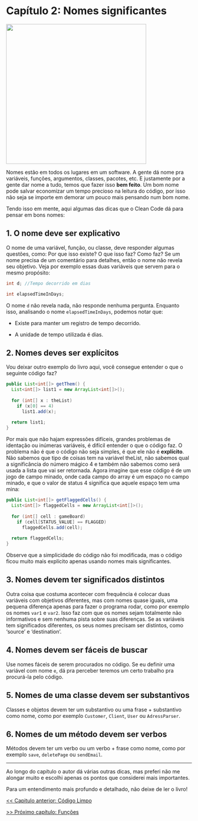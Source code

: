 # Capítulo 2: Nomes significantes
<img src="https://miro.medium.com/max/1236/1*rmH00qhA-aFVKxX2vEAGPA.jpeg" width="380">

Nomes estão em todos os lugares em um software. A gente dá nome pra variáveis, funções, argumentos, classes, pacotes, etc. E justamente por a gente dar nome a tudo, temos que fazer isso **bem feito**. Um bom nome pode salvar economizar um tempo precioso na leitura do código, por isso não seja se importe em demorar um pouco mais pensando num bom nome.

Tendo isso em mente, aqui algumas das dicas que o Clean Code dá para pensar em bons nomes:

## 1. O nome deve ser explicativo
O nome de uma variável, função, ou classe, deve responder algumas questões, como: Por que isso existe? O que isso faz? Como faz?
Se um nome precisa de um comentário para detalhes, então o nome não revela seu objetivo. Veja por exemplo essas duas variáveis que servem para o mesmo propósito:

```java
int d; //Tempo decorrido em dias

int elapsedTimeInDays;
```

O nome ```d``` não revela nada, não responde nenhuma pergunta. Enquanto isso, analisando o nome ```elapsedTimeInDays```, podemos notar que:

- Existe para manter um registro de tempo decorrido.

- A unidade de tempo utilizada é dias.

## 2. Nomes deves ser explícitos
Vou deixar outro exemplo do livro aqui, você consegue entender o que o seguinte código faz?

```java
public List<int[]> getThem() {
  List<int[]> list1 = new ArrayList<int[]>();
  
  for (int[] x : theList)
    if (x[0] == 4)
      list1.add(x);
    
  return list1;
}
```

Por mais que não hajam expressões difíceis, grandes problemas de identação ou inúmeras variáveis, é difícil entender o que o código faz. O problema não é que o código não seja simples, é que ele não é **explícito**. Não sabemos que tipo de coisas tem na variável theList, não sabemos qual a significância do número mágico 4 e também não sabemos como será usada a lista que vai ser retornada.
Agora imagine que esse código é de um jogo de campo minado, onde cada campo do array é um espaço no campo minado, e que o valor de status 4 significa que aquele espaço tem uma mina:

```java
public List<int[]> getFlaggedCells() {
  List<int[]> flaggedCells = new ArrayList<int[]>();
  
  for (int[] cell : gameBoard)
    if (cell[STATUS_VALUE] == FLAGGED)
      flaggedCells.add(cell);
  
  return flaggedCells;
}
```

Observe que a simplicidade do código não foi modificada, mas o código ficou muito mais explícito apenas usando nomes mais significantes.

## 3. Nomes devem ter significados distintos
Outra coisa que costuma acontecer com frequência é colocar duas variáveis com objetivos diferentes, mas com nomes quase iguais, uma pequena diferença apenas para fazer o programa rodar, como por exemplo os nomes ```var1``` e ```var2```. Isso faz com que os nomes sejam totalmente não informativos e sem nenhuma pista sobre suas diferenças. Se as variáveis tem significados diferentes, os seus nomes precisam ser distintos, como ‘source’ e ‘destination’.

## 4. Nomes devem ser fáceis de buscar
Use nomes fáceis de serem procurados no código. Se eu definir uma variável com nome ```e```, dá pra perceber teremos um certo trabalho pra procurá-la pelo código.

## 5. Nomes de uma classe devem ser substantivos
Classes e objetos devem ter um substantivo ou uma frase + substantivo como nome, como por exemplo ```Customer```, ```Client```, ```User``` ou ```AdressParser```.
## 6. Nomes de um método devem ser verbos
Métodos devem ter um verbo ou um verbo + frase como nome, como por exemplo ```save```, ```deletePage``` ou ```sendEmail```.

---

Ao longo do capítulo o autor dá várias outras dicas, mas preferi não me alongar muito e escolhi apenas os pontos que considerei mais importantes. 

Para um entendimento mais profundo e detalhado, não deixe de ler o livro!

[<< Capitulo anterior: Código Limpo](https://github.com/allan-pires/cleancode4noobs/blob/master/capitulo-1/codigo-limpo.md)

[>> Próximo capítulo: Funções](https://github.com/allan-pires/cleancode4noobs/blob/master/capitulo-3/funcoes.md)
